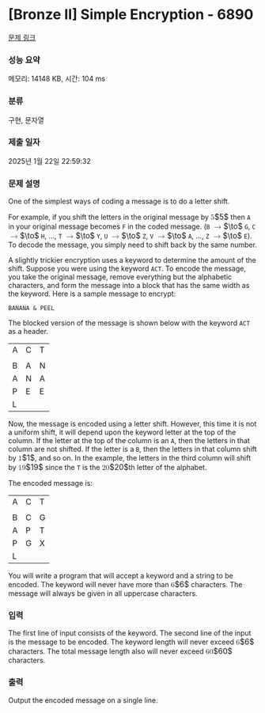 # [Bronze II] Simple Encryption - 6890 

[문제 링크](https://www.acmicpc.net/problem/6890) 

### 성능 요약

메모리: 14148 KB, 시간: 104 ms

### 분류

구현, 문자열

### 제출 일자

2025년 1월 22일 22:59:32

### 문제 설명

<p>One of the simplest ways of coding a message is to do a letter shift.</p>

<p>For example, if you shift the letters in the original message by <mjx-container class="MathJax" jax="CHTML" style="font-size: 109%; position: relative;"><mjx-math class="MJX-TEX" aria-hidden="true"><mjx-mn class="mjx-n"><mjx-c class="mjx-c35"></mjx-c></mjx-mn></mjx-math><mjx-assistive-mml unselectable="on" display="inline"><math xmlns="http://www.w3.org/1998/Math/MathML"><mn>5</mn></math></mjx-assistive-mml><span aria-hidden="true" class="no-mathjax mjx-copytext">$5$</span></mjx-container> then <code>A</code> in your original message becomes <code>F</code> in the coded message. (<code>B</code> <mjx-container class="MathJax" jax="CHTML" style="font-size: 109%; position: relative;"><mjx-math class="MJX-TEX" aria-hidden="true"><mjx-mo class="mjx-n"><mjx-c class="mjx-c2192"></mjx-c></mjx-mo></mjx-math><mjx-assistive-mml unselectable="on" display="inline"><math xmlns="http://www.w3.org/1998/Math/MathML"><mo accent="false" stretchy="false">→</mo></math></mjx-assistive-mml><span aria-hidden="true" class="no-mathjax mjx-copytext">$\to$</span></mjx-container> <code>G</code>, <code>C</code> <mjx-container class="MathJax" jax="CHTML" style="font-size: 109%; position: relative;"><mjx-math class="MJX-TEX" aria-hidden="true"><mjx-mo class="mjx-n"><mjx-c class="mjx-c2192"></mjx-c></mjx-mo></mjx-math><mjx-assistive-mml unselectable="on" display="inline"><math xmlns="http://www.w3.org/1998/Math/MathML"><mo accent="false" stretchy="false">→</mo></math></mjx-assistive-mml><span aria-hidden="true" class="no-mathjax mjx-copytext">$\to$</span></mjx-container> <code>H</code>, …, <code>T</code> <mjx-container class="MathJax" jax="CHTML" style="font-size: 109%; position: relative;"><mjx-math class="MJX-TEX" aria-hidden="true"><mjx-mo class="mjx-n"><mjx-c class="mjx-c2192"></mjx-c></mjx-mo></mjx-math><mjx-assistive-mml unselectable="on" display="inline"><math xmlns="http://www.w3.org/1998/Math/MathML"><mo accent="false" stretchy="false">→</mo></math></mjx-assistive-mml><span aria-hidden="true" class="no-mathjax mjx-copytext">$\to$</span></mjx-container> <code>Y</code>, <code>U</code> <mjx-container class="MathJax" jax="CHTML" style="font-size: 109%; position: relative;"><mjx-math class="MJX-TEX" aria-hidden="true"><mjx-mo class="mjx-n"><mjx-c class="mjx-c2192"></mjx-c></mjx-mo></mjx-math><mjx-assistive-mml unselectable="on" display="inline"><math xmlns="http://www.w3.org/1998/Math/MathML"><mo accent="false" stretchy="false">→</mo></math></mjx-assistive-mml><span aria-hidden="true" class="no-mathjax mjx-copytext">$\to$</span></mjx-container> <code>Z</code>, <code>V</code> <mjx-container class="MathJax" jax="CHTML" style="font-size: 109%; position: relative;"><mjx-math class="MJX-TEX" aria-hidden="true"><mjx-mo class="mjx-n"><mjx-c class="mjx-c2192"></mjx-c></mjx-mo></mjx-math><mjx-assistive-mml unselectable="on" display="inline"><math xmlns="http://www.w3.org/1998/Math/MathML"><mo accent="false" stretchy="false">→</mo></math></mjx-assistive-mml><span aria-hidden="true" class="no-mathjax mjx-copytext">$\to$</span></mjx-container> <code>A</code>, …, <code>Z</code> <mjx-container class="MathJax" jax="CHTML" style="font-size: 109%; position: relative;"><mjx-math class="MJX-TEX" aria-hidden="true"><mjx-mo class="mjx-n"><mjx-c class="mjx-c2192"></mjx-c></mjx-mo></mjx-math><mjx-assistive-mml unselectable="on" display="inline"><math xmlns="http://www.w3.org/1998/Math/MathML"><mo accent="false" stretchy="false">→</mo></math></mjx-assistive-mml><span aria-hidden="true" class="no-mathjax mjx-copytext">$\to$</span></mjx-container> <code>E</code>). To decode the message, you simply need to shift back by the same number.</p>

<p>A slightly trickier encryption uses a keyword to determine the amount of the shift. Suppose you were using the keyword <code>ACT</code>. To encode the message, you take the original message, remove everything but the alphabetic characters, and form the message into a block that has the same width as the keyword. Here is a sample message to encrypt:</p>

<p><code>BANANA & PEEL</code></p>

<p>The blocked version of the message is shown below with the keyword <code>ACT</code> as a header.</p>

<table class="table table-bordered td-center table-center-30">
	<tbody>
		<tr>
			<td>A</td>
			<td>C</td>
			<td>T</td>
		</tr>
		<tr>
			<td> </td>
			<td> </td>
			<td> </td>
		</tr>
		<tr>
			<td>B</td>
			<td>A</td>
			<td>N</td>
		</tr>
		<tr>
			<td>A</td>
			<td>N</td>
			<td>A</td>
		</tr>
		<tr>
			<td>P</td>
			<td>E</td>
			<td>E</td>
		</tr>
		<tr>
			<td>L</td>
			<td> </td>
			<td> </td>
		</tr>
	</tbody>
</table>

<p>Now, the message is encoded using a letter shift. However, this time it is not a uniform shift, it will depend upon the keyword letter at the top of the column. If the letter at the top of the column is an <code>A</code>, then the letters in that column are not shifted. If the letter is a <code>B</code>, then the letters in that column shift by <mjx-container class="MathJax" jax="CHTML" style="font-size: 109%; position: relative;"><mjx-math class="MJX-TEX" aria-hidden="true"><mjx-mn class="mjx-n"><mjx-c class="mjx-c31"></mjx-c></mjx-mn></mjx-math><mjx-assistive-mml unselectable="on" display="inline"><math xmlns="http://www.w3.org/1998/Math/MathML"><mn>1</mn></math></mjx-assistive-mml><span aria-hidden="true" class="no-mathjax mjx-copytext">$1$</span></mjx-container>, and so on. In the example, the letters in the third column will shift by <mjx-container class="MathJax" jax="CHTML" style="font-size: 109%; position: relative;"><mjx-math class="MJX-TEX" aria-hidden="true"><mjx-mn class="mjx-n"><mjx-c class="mjx-c31"></mjx-c><mjx-c class="mjx-c39"></mjx-c></mjx-mn></mjx-math><mjx-assistive-mml unselectable="on" display="inline"><math xmlns="http://www.w3.org/1998/Math/MathML"><mn>19</mn></math></mjx-assistive-mml><span aria-hidden="true" class="no-mathjax mjx-copytext">$19$</span></mjx-container> since the <code>T</code> is the <mjx-container class="MathJax" jax="CHTML" style="font-size: 109%; position: relative;"><mjx-math class="MJX-TEX" aria-hidden="true"><mjx-mn class="mjx-n"><mjx-c class="mjx-c32"></mjx-c><mjx-c class="mjx-c30"></mjx-c></mjx-mn></mjx-math><mjx-assistive-mml unselectable="on" display="inline"><math xmlns="http://www.w3.org/1998/Math/MathML"><mn>20</mn></math></mjx-assistive-mml><span aria-hidden="true" class="no-mathjax mjx-copytext">$20$</span></mjx-container>th letter of the alphabet.</p>

<p>The encoded message is:</p>

<table class="table table-bordered td-center table-center-30">
	<tbody>
		<tr>
			<td>A</td>
			<td>C</td>
			<td>T</td>
		</tr>
		<tr>
			<td> </td>
			<td> </td>
			<td> </td>
		</tr>
		<tr>
			<td>B</td>
			<td>C</td>
			<td>G</td>
		</tr>
		<tr>
			<td>A</td>
			<td>P</td>
			<td>T</td>
		</tr>
		<tr>
			<td>P</td>
			<td>G</td>
			<td>X</td>
		</tr>
		<tr>
			<td>L</td>
			<td> </td>
			<td> </td>
		</tr>
	</tbody>
</table>

<p>You will write a program that will accept a keyword and a string to be encoded. The keyword will never have more than <mjx-container class="MathJax" jax="CHTML" style="font-size: 109%; position: relative;"><mjx-math class="MJX-TEX" aria-hidden="true"><mjx-mn class="mjx-n"><mjx-c class="mjx-c36"></mjx-c></mjx-mn></mjx-math><mjx-assistive-mml unselectable="on" display="inline"><math xmlns="http://www.w3.org/1998/Math/MathML"><mn>6</mn></math></mjx-assistive-mml><span aria-hidden="true" class="no-mathjax mjx-copytext">$6$</span></mjx-container> characters. The message will always be given in all uppercase characters.</p>

### 입력 

 <p>The first line of input consists of the keyword. The second line of the input is the message to be encoded. The keyword length will never exceed <mjx-container class="MathJax" jax="CHTML" style="font-size: 109%; position: relative;"><mjx-math class="MJX-TEX" aria-hidden="true"><mjx-mn class="mjx-n"><mjx-c class="mjx-c36"></mjx-c></mjx-mn></mjx-math><mjx-assistive-mml unselectable="on" display="inline"><math xmlns="http://www.w3.org/1998/Math/MathML"><mn>6</mn></math></mjx-assistive-mml><span aria-hidden="true" class="no-mathjax mjx-copytext">$6$</span></mjx-container> characters. The total message length also will never exceed <mjx-container class="MathJax" jax="CHTML" style="font-size: 109%; position: relative;"><mjx-math class="MJX-TEX" aria-hidden="true"><mjx-mn class="mjx-n"><mjx-c class="mjx-c36"></mjx-c><mjx-c class="mjx-c30"></mjx-c></mjx-mn></mjx-math><mjx-assistive-mml unselectable="on" display="inline"><math xmlns="http://www.w3.org/1998/Math/MathML"><mn>60</mn></math></mjx-assistive-mml><span aria-hidden="true" class="no-mathjax mjx-copytext">$60$</span></mjx-container> characters.</p>

### 출력 

 <p>Output the encoded message on a single line.</p>

